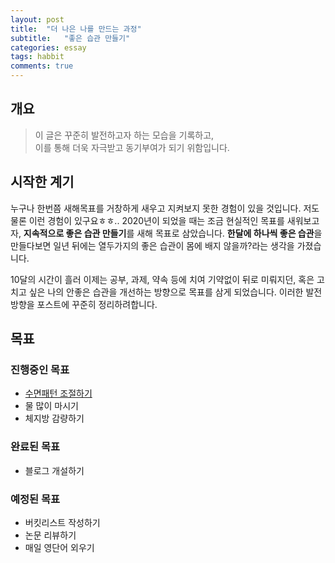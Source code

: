 ```yaml
---
layout: post
title:  "더 나은 나를 만드는 과정"
subtitle:   "좋은 습관 만들기"
categories: essay
tags: habbit
comments: true
---
```


## 개요
> 이 글은 꾸준히 발전하고자 하는 모습을 기록하고,  
> 이를 통해 더욱 자극받고 동기부여가 되기 위함입니다.

## 시작한 계기

누구나 한번쯤 새해목표를 거창하게 새우고 지켜보지 못한 경험이 있을 것입니다. 저도 물론 이런 경험이 있구요ㅎㅎ.. 2020년이 되었을 때는 조금 현실적인 목표를 새워보고자, **지속적으로 좋은 습관 만들기**를 새해 목표로 삼았습니다. **한달에 하나씩 좋은 습관**을 만들다보면 일년 뒤에는 열두가지의 좋은 습관이 몸에 배지 않을까?라는 생각을 가졌습니다.  

10달의 시간이 흘러 이제는 공부, 과제, 약속 등에 치여 기약없이 뒤로 미뤄지던, 혹은 고치고 싶은 나의 안좋은 습관을 개선하는 방향으로 목표를 삼게 되었습니다. 이러한 발전 방향을 포스트에 꾸준히 정리하려합니다.

## 목표

### 진행중인 목표

- [수면패턴 조절하기]()  
- 물 많이 마시기
- 체지방 감량하기

### 완료된 목표

- 블로그 개설하기

### 예정된 목표

- 버킷리스트 작성하기
- 논문 리뷰하기
- 매일 영단어 외우기